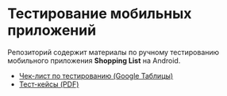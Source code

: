 # Тестирование мобильных приложений
Репозиторий содержит материалы по ручному тестированию мобильного приложения **Shopping List** на Android. 

- [Чек-лист по тестированию (Google Таблицы)](https://docs.google.com/spreadsheets/d/1v6pp6i89C4O6WYCknghoGzcXEqyjxcMxZaAatgzt3cE/edit?usp=sharing)
-  [Тест-кейсы (PDF)](https://github.com/user-attachments/files/20952284/G10-2025-06-27.pdf)

